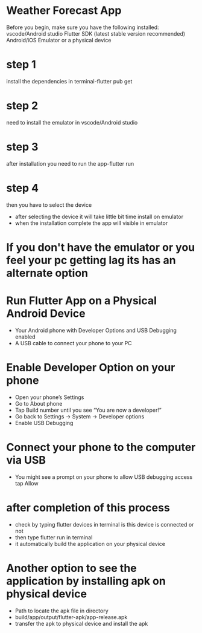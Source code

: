 
# Weather Forecast App

Before you begin, make sure you have the following installed:
   vscode/Android studio
   Flutter SDK (latest stable version recommended)
   Android/iOS Emulator or a physical device
   

# step 1
install the dependencies in terminal-flutter pub get

# step 2
need to install the emulator in vscode/Android studio

# step 3
after installation you need to run the app-flutter run
 
# step 4
then you have to select the device 
* after selecting the device it will take little bit time install on emulator 
* when the installation complete the app will visible in emulator

# If you don't have the emulator or you feel your pc getting lag its has an alternate option

# Run Flutter App on a Physical Android Device
* Your Android phone with Developer Options and USB Debugging enabled
* A USB cable to connect your phone to your PC

# Enable Developer Option on your phone
* Open your phone’s Settings
* Go to About phone
* Tap Build number until you see “You are now a developer!”
* Go back to Settings → System → Developer options
* Enable USB Debugging

# Connect your phone to the computer via USB
* You might see a prompt on your phone to allow USB debugging access tap Allow

# after completion of this process
* check by typing flutter devices in terminal is this device is connected or not
* then type flutter run in terminal
* it automatically build the application on your physical device

# Another option to see the application by installing apk on physical device
* Path to locate the apk file in directory
* build/app/output/flutter-apk/app-release.apk
* transfer the apk to physical device and install the apk 